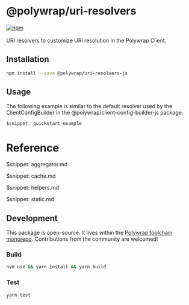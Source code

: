 # @polywrap/uri-resolvers
<a href="https://www.npmjs.com/package/@polywrap/uri-resolvers-js" target="_blank" rel="noopener noreferrer">
<img src="https://img.shields.io/npm/v/@polywrap/uri-resolvers-js.svg" alt="npm"/>
</a>

<br/>
<br/>
URI resolvers to customize URI resolution in the Polywrap Client.

## Installation

```bash
npm install --save @polywrap/uri-resolvers-js
```

## Usage

The following example is similar to the default resolver used by the ClientConfigBuilder in the @polywrap/client-config-builder-js package:

```ts
$snippet: quickstart-example
```

# Reference

$snippet: aggregator.md

$snippet: cache.md

$snippet: helpers.md

$snippet: static.md

## Development

This package is open-source. It lives within the [Polywrap toolchain monorepo](https://github.com/polywrap/toolchain/tree/origin/packages/js/uri-resolvers). Contributions from the community are welcomed!

### Build
```bash
nvm use && yarn install && yarn build
```

### Test
```bash
yarn test
``